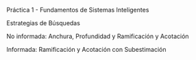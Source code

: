 
Práctica 1 - Fundamentos de Sistemas Inteligentes

Estrategias de Búsquedas

No informada: Anchura, Profundidad y Ramificación y Acotación

Informada: Ramificación y Acotación con Subestimación
